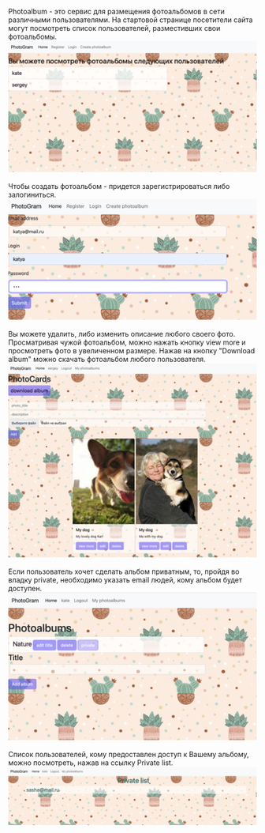 Photoalbum - это сервис для размещения фотоальбомов в сети различными пользователями.
На стартовой странице посетители сайта могут посмотреть список пользователей, разместивших свои фотоальбомы.
<img src='/main.png'>
<br>
<br>
Чтобы создать фотоальбом - придется зарегистрироваться либо залогиниться.
<img src='/registration.png'>
<br> 
<br> Вы можете удалить, либо изменить описание любого своего фото. Просматривая чужой фотоальбом, можно нажать кнопку view more и просмотреть фото в увеличенном размере.
Нажав на кнопку "Download album" можно скачать фотоальбом любого пользователя.
<img src='/albums.png'>
<br>
<br>
Если пользователь хочет сделать альбом приватным, то, пройдя во владку private, необходимо указать email людей, кому альбом будет доступен. 
<img src='/private.png'>
<br>
<br>
Список пользователей, кому предоставлен доступ к Вашему альбому, можно посмотреть, нажав на ссылку Private list.
<img src='/private_list.png'>

